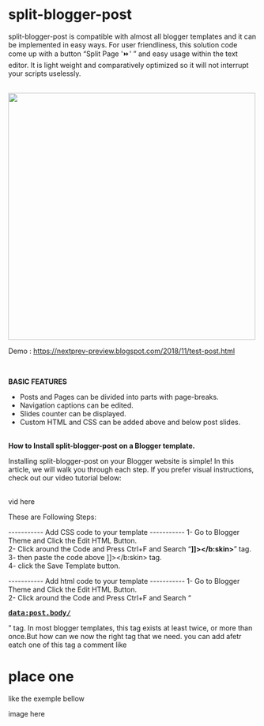 # split-blogger-post


split-blogger-post is compatible with almost all blogger templates and it can be implemented in easy ways. For user friendliness, this solution code come up with a button “Split Page '⏩' ” and easy usage within the text editor. It is light weight and comparatively optimized so it will not interrupt your scripts uselessly.

<br>
<img src="https://1.bp.blogspot.com/-SNY-Z4N4Zwk/XxHRiEjRihI/AAAAAAAACMY/pWBGf5GzDR02MXKGH975lfSgcYP7IHA9gCLcBGAsYHQ/s1600/anonce2.png" width="500"/>

<br>

Demo : https://nextprev-preview.blogspot.com/2018/11/test-post.html

<br>

<b>BASIC FEATURES</b><br>
- Posts and Pages can be divided into parts with page-breaks.<br>
- Navigation captions can be edited.<br>
- Slides counter can be displayed.<br>
- Custom HTML and CSS can be added above and below post slides.<br>

<br>
<b>How to Install split-blogger-post on a Blogger template.</b>

<br>

Installing split-blogger-post on your Blogger website is simple! In this article, we will walk you through each step. If you prefer visual instructions, check out our video tutorial below:


<br>
vid here
<br>

These are Following Steps:<br>

----------- Add CSS code to your template -----------
 1- Go to Blogger Theme and Click the Edit HTML Button.<br>
 2- Click around the Code and Press Ctrl+F and Search “<B>]]></b:skin></B>” tag.<br>
 3- then paste the code above ]]></b:skin> tag. <br>
 4- click the Save Template button.
 
----------- Add html code to your template -----------
1- Go to Blogger Theme and Click the Edit HTML Button.<br>
2- Click around the Code and Press Ctrl+F and Search “<pre><B><data:post.body/></B></pre>” tag. In most blogger templates, this tag exists at least twice, or more than once.But how can we now the right tag that we need. you can add afetr eatch one of this tag a comment like <h1>place one</h1> like the exemple bellow
 
image here<br>







